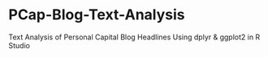 # PCap-Blog-Text-Analysis
Text Analysis of Personal Capital Blog Headlines Using dplyr &amp; ggplot2 in R Studio

